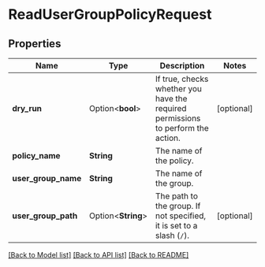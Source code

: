 # ReadUserGroupPolicyRequest

## Properties

Name | Type | Description | Notes
------------ | ------------- | ------------- | -------------
**dry_run** | Option<**bool**> | If true, checks whether you have the required permissions to perform the action. | [optional]
**policy_name** | **String** | The name of the policy. | 
**user_group_name** | **String** | The name of the group. | 
**user_group_path** | Option<**String**> | The path to the group. If not specified, it is set to a slash (`/`). | [optional]

[[Back to Model list]](../README.md#documentation-for-models) [[Back to API list]](../README.md#documentation-for-api-endpoints) [[Back to README]](../README.md)


